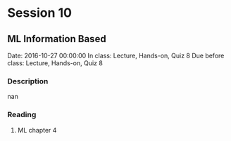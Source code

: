 # Session 10
## ML Information Based
Date: 2016-10-27 00:00:00
In class: Lecture, Hands-on, Quiz 8
Due before class: Lecture, Hands-on, Quiz 8
### Description
nan
### Reading
1. ML chapter 4
